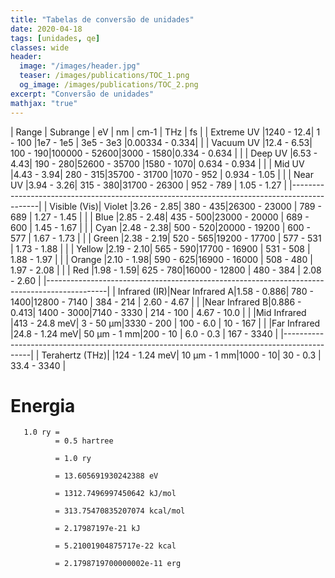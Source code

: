 ```yaml
---
title: "Tabelas de conversão de unidades"
date: 2020-04-18
tags: [unidades, qe]
classes: wide
header:
  image: "/images/header.jpg"
  teaser: /images/publications/TOC_1.png
  og_image: /images/publications/TOC_2.png
excerpt: "Conversão de unidades"
mathjax: "true"
---
```



| Range        | Subrange      |    eV     |   nm     |    cm-1      |    THz    |      fs       |
| Extreme UV    |1240 - 12.4| 1 - 100  |1e7 - 1e5     | 3e5 - 3e3 |0.00334 - 0.334|
|              | Vacuum UV     |12.4 - 6.53| 100 - 190|100000 - 52600|3000 - 1580|0.334 - 0.634  |
|              | Deep UV       |6.53 - 4.43| 190 - 280|52600 - 35700 |1580 - 1070| 0.634 - 0.934 |
|              | Mid  UV       |4.43 - 3.94| 280 - 315|35700 - 31700 |1070 - 952 | 0.934 - 1.05  |
|              | Near UV       |3.94 - 3.26| 315 - 380|31700 - 26300 | 952 - 789 | 1.05 - 1.27   |
|---------------------------------------------------------------------------------------------|
| Visible (Vis)| Violet        |3.26 - 2.85| 380 - 435|26300 - 23000 | 789 - 689 | 1.27 - 1.45   |
|              | Blue          |2.85 - 2.48| 435 - 500|23000 - 20000 | 689 - 600 | 1.45 - 1.67   |
|              | Cyan          |2.48 - 2.38| 500 - 520|20000 - 19200 | 600 - 577 | 1.67 - 1.73   |
|              | Green         |2.38 - 2.19| 520 - 565|19200 - 17700 | 577 - 531 | 1.73 - 1.88   |
|              | Yellow        |2.19 - 2.10| 565 - 590|17700 - 16900 | 531 - 508 | 1.88 - 1.97   |
|              | Orange        |2.10 - 1.98| 590 - 625|16900 - 16000 | 508 - 480 | 1.97 - 2.08   |
|              | Red           |1.98 - 1.59| 625 - 780|16000 - 12800 | 480 - 384 | 2.08 - 2.60   |
|---------------------------------------------------------------------------------------------|
| Infrared (IR)|Near Infrared A|1.58 - 0.886| 780 - 1400|12800 - 7140 | 384 - 214 | 2.60 - 4.67   |
|              |Near Infrared B|0.886 - 0.413| 1400 - 3000|7140 - 3330 | 214 - 100 | 4.67 - 10.0  |
|              |Mid Infrared   |413 - 24.8 meV| 3 - 50 µm|3330 - 200 | 100 - 6.0 | 10 - 167   |
|              |Far Infrared   |24.8 - 1.24 meV| 50 µm - 1 mm|200 - 10 | 6.0 - 0.3 | 167 - 3340   |
|---------------------------------------------------------------------------------------------|
| Terahertz (THz)|             |124 - 1.24 meV| 10 µm - 1 mm|1000 - 10| 30 - 0.3 | 33.4 - 3340  |

# Energia
       1.0 ry =
              = 0.5 hartree

              = 1.0 ry

              = 13.605691930242388 eV

              = 1312.7496997450642 kJ/mol

              = 313.75470835207074 kcal/mol

              = 2.17987197e-21 kJ

              = 5.21001904875717e-22 kcal

              = 2.1798719700000002e-11 erg
